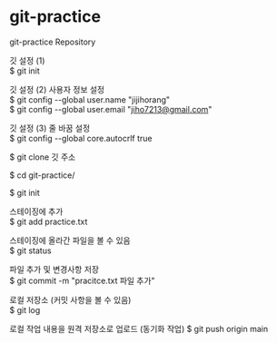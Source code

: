 # git-practice
git-practice Repository 

깃 설정 (1)  
$ git init  
  
깃 설정 (2) 사용자 정보 설정   
$ git config --global user.name "jijihorang"  
$ git config --global user.email "jiho7213@gmail.com"  
  
깃 설정 (3) 줄 바꿈 설정  
$ git config --global core.autocrlf true  
  
$ git clone 깃 주소  

$ cd git-practice/  

$ git init  

스테이징에 추가  
$ git add practice.txt    

스테이징에 올라간 파일을 볼 수 있음  
$ git status  

파일 추가 및 변경사항 저장   
$ git commit -m "pracitce.txt 파일 추가"  

로컬 저장소 (커밋 사항을 볼 수 있음)  
$ git log   

로컬 작업 내용을 원격 저장소로 업로드 (동기화 작업)
$ git push origin main





